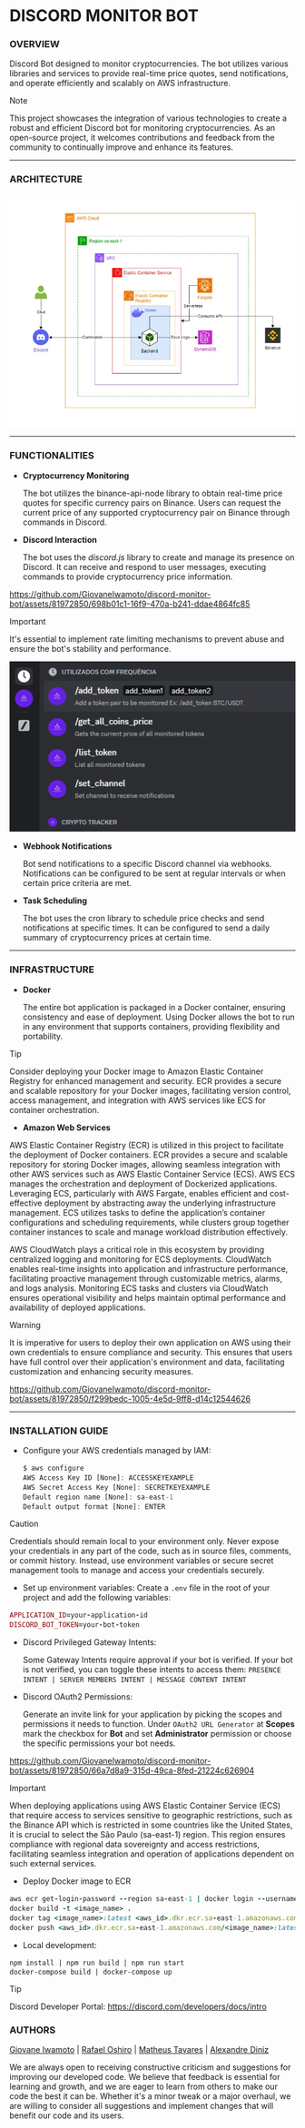 # DISCORD MONITOR BOT

### **OVERVIEW**

Discord Bot designed to monitor cryptocurrencies. The bot utilizes various libraries and services to provide real-time price quotes, send notifications, and operate efficiently and scalably on AWS infrastructure.

> [!NOTE]
> This project showcases the integration of various technologies to create a robust and efficient Discord bot for monitoring cryptocurrencies. As an open-source project, it welcomes contributions and feedback from the community to continually improve and enhance its features.

---

### **ARCHITECTURE**

![alt text](images/architecture.jpg)

---

### **FUNCTIONALITIES**

- **Cryptocurrency Monitoring**

  The bot utilizes the binance-api-node library to obtain real-time price quotes for specific currency pairs on Binance. Users can request the current price of any supported cryptocurrency pair on Binance through commands in Discord.

- **Discord Interaction**

  The bot uses the _discord.js_ library to create and manage its presence on Discord. It can receive and respond to user messages, executing commands to provide cryptocurrency price information.

https://github.com/GiovaneIwamoto/discord-monitor-bot/assets/81972850/698b01c1-16f9-470a-b241-ddae4864fc85

> [!IMPORTANT]
> It's essential to implement rate limiting mechanisms to prevent abuse and ensure the bot's stability and performance.

![alt text](images/discord_commands.png)

- **Webhook Notifications**

  Bot send notifications to a specific Discord channel via webhooks. Notifications can be configured to be sent at regular intervals or when certain price criteria are met.

- **Task Scheduling**

  The bot uses the cron library to schedule price checks and send notifications at specific times. It can be configured to send a daily summary of cryptocurrency prices at certain time.

---

### **INFRASTRUCTURE**

- **Docker**

  The entire bot application is packaged in a Docker container, ensuring consistency and ease of deployment. Using Docker allows the bot to run in any environment that supports containers, providing flexibility and portability.

> [!TIP]
> Consider deploying your Docker image to Amazon Elastic Container Registry for enhanced management and security. ECR provides a secure and scalable repository for your Docker images, facilitating version control, access management, and integration with AWS services like ECS for container orchestration.

- **Amazon Web Services**

AWS Elastic Container Registry (ECR) is utilized in this project to facilitate the deployment of Docker containers. ECR provides a secure and scalable repository for storing Docker images, allowing seamless integration with other AWS services such as AWS Elastic Container Service (ECS). AWS ECS manages the orchestration and deployment of Dockerized applications. Leveraging ECS, particularly with AWS Fargate, enables efficient and cost-effective deployment by abstracting away the underlying infrastructure management. ECS utilizes tasks to define the application’s container configurations and scheduling requirements, while clusters group together container instances to scale and manage workload distribution effectively.

AWS CloudWatch plays a critical role in this ecosystem by providing centralized logging and monitoring for ECS deployments. CloudWatch enables real-time insights into application and infrastructure performance, facilitating proactive management through customizable metrics, alarms, and logs analysis. Monitoring ECS tasks and clusters via CloudWatch ensures operational visibility and helps maintain optimal performance and availability of deployed applications.

> [!WARNING]
> It is imperative for users to deploy their own application on AWS using their own credentials to ensure compliance and security. This ensures that users have full control over their application's environment and data, facilitating customization and enhancing security measures.

https://github.com/GiovaneIwamoto/discord-monitor-bot/assets/81972850/f299bedc-1005-4e5d-9ff8-d14c12544626

---

### **INSTALLATION GUIDE**

- Configure your AWS credentials managed by IAM:

  ```javascript
  $ aws configure
  AWS Access Key ID [None]: ACCESSKEYEXAMPLE
  AWS Secret Access Key [None]: SECRETKEYEXAMPLE
  Default region name [None]: sa-east-1
  Default output format [None]: ENTER
  ```

> [!CAUTION]
> Credentials should remain local to your environment only. Never expose your credentials in any part of the code, such as in source files, comments, or commit history. Instead, use environment variables or secure secret management tools to manage and access your credentials securely.

- Set up environment variables:
  Create a `.env` file in the root of your project and add the following variables:

```ruby
APPLICATION_ID=your-application-id
DISCORD_BOT_TOKEN=your-bot-token
```

- Discord Privileged Gateway Intents:

  Some Gateway Intents require approval if your bot is verified. If your bot is not verified, you can toggle these intents to access them: `PRESENCE INTENT | SERVER MEMBERS INTENT | MESSAGE CONTENT INTENT`

- Discord OAuth2 Permissions:

  Generate an invite link for your application by picking the scopes and permissions it needs to function. Under `OAuth2 URL Generator` at **Scopes** mark the checkbox for **Bot** and set **Administrator** permission or choose the specific permissions your bot needs.

https://github.com/GiovaneIwamoto/discord-monitor-bot/assets/81972850/66a7d8a9-315d-49ca-8fed-21224c626904

> [!IMPORTANT]
> When deploying applications using AWS Elastic Container Service (ECS) that require access to services sensitive to geographic restrictions, such as the Binance API which is restricted in some countries like the United States, it is crucial to select the São Paulo (sa-east-1) region. This region ensures compliance with regional data sovereignty and access restrictions, facilitating seamless integration and operation of applications dependent on such external services.

- Deploy Docker image to ECR

```ruby
aws ecr get-login-password --region sa-east-1 | docker login --username AWS --password-stdin <aws_id>.dkr.ecr.sa-east-1.amazonaws.com
docker build -t <image_name> .
docker tag <image_name>:latest <aws_id>.dkr.ecr.sa-east-1.amazonaws.com/<image_name>:latest
docker push <aws_id>.dkr.ecr.sa-east-1.amazonaws.com/<image_name>:latest
```

- Local development:

```shell
npm install | npm run build | npm run start
docker-compose build | docker-compose up
```

> [!TIP]
> Discord Developer Portal: https://discord.com/developers/docs/intro

### **AUTHORS**

[Giovane Iwamoto](https://github.com/GiovaneIwamoto) | [Rafael Oshiro](https://github.com/Reshzera) | [Matheus Tavares](https://github.com/mtguerson) | [Alexandre Diniz](https://github.com/alexandredsz)

We are always open to receiving constructive criticism and suggestions for improving our developed code. We believe that feedback is essential for learning and growth, and we are eager to learn from others to make our code the best it can be. Whether it's a minor tweak or a major overhaul, we are willing to consider all suggestions and implement changes that will benefit our code and its users.
